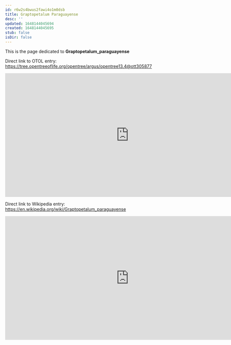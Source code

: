 ```yaml
---
id: r6w2s4bwus2fawi4o1m0dsb
title: Graptopetalum Paraguayense
desc: ''
updated: 1648144045694
created: 1648144045695
stub: false
isDir: false
---
```

This is the page dedicated to **Graptopetalum_paraguayense**


Direct link to OTOL entry: https://tree.opentreeoflife.org/opentree/argus/opentree13.4@ott305877



<html>
    <body>
    <iframe src="https://tree.opentreeoflife.org/opentree/argus/opentree13.4@ott305877"
    width="800" height="400" frameborder="0" allowfullscreen> </iframe>
    </body>
</html>
    


Direct link to Wikipedia entry: https://en.wikipedia.org/wiki/Graptopetalum_paraguayense



<html>
    <body>
    <iframe src="https://en.wikipedia.org/wiki/Graptopetalum_paraguayense"
    width="800" height="400" frameborder="0" allowfullscreen> </iframe>
    </body>
</html>
    
